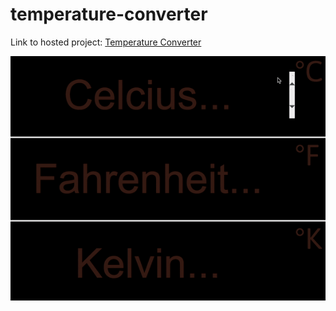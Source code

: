 # temperature-converter

Link to hosted project: [Temperature Converter](https://tansonlee.github.io/temperature-converter/)

![](gif/temperature-converter.gif)
